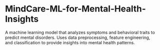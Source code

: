 # MindCare-ML-for-Mental-Health-Insights
A machine learning model that analyzes symptoms and behavioral traits to predict mental disorders. Uses data preprocessing, feature engineering, and classification to provide insights into mental health patterns.

